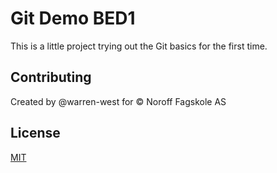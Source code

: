 # Git Demo BED1
This is a little project trying out the Git basics for the first time.

## Contributing
Created by @warren-west for &copy; Noroff Fagskole AS

## License
[MIT](https://choosealicense.com/licenses/mit/)